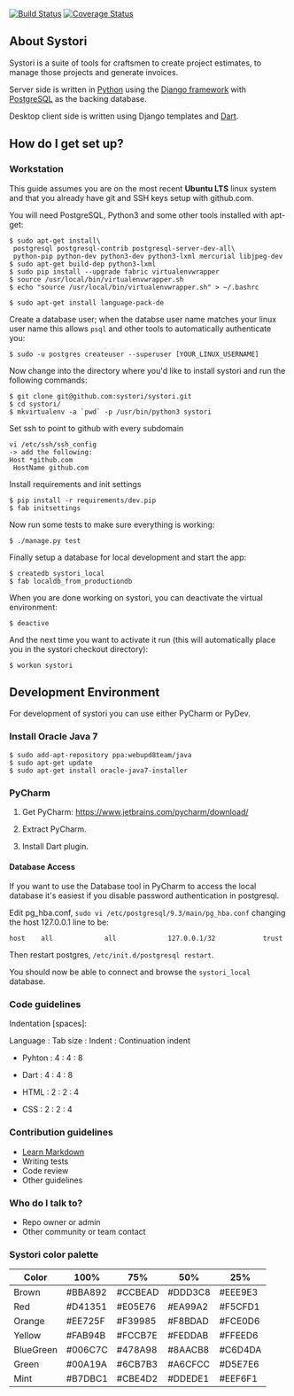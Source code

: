[![Build Status](https://magnum.travis-ci.com/systori/systori.svg?token=euxuNjuxx7RiAnuoQpWu&branch=dev)](https://magnum.travis-ci.com/systori/systori)
[![Coverage Status](https://coveralls.io/repos/systori/systori/badge.svg?branch=dev&service=github&t=VAhuEl)](https://coveralls.io/github/systori/systori?branch=dev)  


## About Systori

Systori is a suite of tools for craftsmen to create project estimates, to manage those projects and generate invoices.

Server side is written in [Python](https://www.python.org/) using the [Django framework](https://www.djangoproject.com/) with [PostgreSQL](http://www.postgresql.org/) as the backing database.

Desktop client side is written using Django templates and [Dart](https://www.dartlang.org/).

## How do I get set up?

### Workstation

This guide assumes you are on the most recent **Ubuntu LTS** linux system and that you already have git and SSH keys setup with github.com.

You will need PostgreSQL, Python3 and some other tools installed with apt-get:

```
$ sudo apt-get install\
 postgresql postgresql-contrib postgresql-server-dev-all\
 python-pip python-dev python3-dev python3-lxml mercurial libjpeg-dev
$ sudo apt-get build-dep python3-lxml
$ sudo pip install --upgrade fabric virtualenvwrapper
$ source /usr/local/bin/virtualenvwrapper.sh
$ echo "source /usr/local/bin/virtualenvwrapper.sh" > ~/.bashrc

$ sudo apt-get install language-pack-de
```

Create a database user; when the databse user name matches your linux user name this allows `psql` and other tools to automatically authenticate you:

```
$ sudo -u postgres createuser --superuser [YOUR_LINUX_USERNAME]
```

Now change into the directory where you'd like to install systori and run the following commands:

```
$ git clone git@github.com:systori/systori.git
$ cd systori/
$ mkvirtualenv -a `pwd` -p /usr/bin/python3 systori
```
Set ssh to point to github with every subdomain
```
vi /etc/ssh/ssh_config
-> add the following:
Host *github.com
 HostName github.com
```
Install requirements and init settings
```
$ pip install -r requirements/dev.pip
$ fab initsettings
```

Now run some tests to make sure everything is working:

```
$ ./manage.py test
```

Finally setup a database for local development and start the app:

```
$ createdb systori_local
$ fab localdb_from_productiondb
```

When you are done working on systori, you can deactivate the virtual environment:

```
$ deactive
```

And the next time you want to activate it run (this will automatically place you in the systori checkout directory):

```
$ workon systori
```


## Development Environment

For development of systori you can use either PyCharm or PyDev.


### Install Oracle Java 7

```
$ sudo add-apt-repository ppa:webupd8team/java
$ sudo apt-get update
$ sudo apt-get install oracle-java7-installer
```


### PyCharm

1. Get PyCharm: https://www.jetbrains.com/pycharm/download/

2. Extract PyCharm.

3. Install Dart plugin.

#### Database Access

If you want to use the Database tool in PyCharm to access the local database it's easiest if you disable password authentication in postgresql.

Edit pg_hba.conf, `sudo vi /etc/postgresql/9.3/main/pg_hba.conf` changing the host 127.0.0.1 line to be:

    host    all             all             127.0.0.1/32            trust

Then restart postgres, `/etc/init.d/postgresql restart`.

You should now be able to connect and browse the `systori_local` database.

### Code guidelines ###

Indentation [spaces]:

Language : Tab size : Indent : Continuation indent

* Pyhton : 4 : 4 : 8

* Dart : 4 : 4 : 8

* HTML : 2 : 2 : 4

* CSS : 2 : 2 : 4

### Contribution guidelines ###

* [Learn Markdown](https://bitbucket.org/tutorials/markdowndemo)
* Writing tests
* Code review
* Other guidelines

### Who do I talk to? ###

* Repo owner or admin
* Other community or team contact

### Systori color palette ###

|Color      | 100%    | 75%     | 50%     | 25%    |
|-----------|---------|---------|---------|--------|
|Brown      | #BBA892 | #CCBEAD | #DDD3C8 | #EEE9E3|
|Red        | #D41351 | #E05E76 | #EA99A2 | #F5CFD1|
|Orange     | #EE725F | #F39985 | #F8BDAD | #FCE0D6|
|Yellow     | #FAB94B | #FCCB7E | #FEDDAB | #FFEED6|
|BlueGreen  | #006C7C | #478A98 | #8AACB8 | #C6D4DA|
|Green      | #00A19A | #6CB7B3 | #A6CFCC | #D5E7E6|
|Mint       | #B7DBC1 | #CBE4D2 | #DDEDE1 | #EEF6F1|
